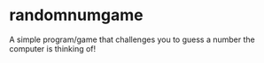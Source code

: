 # randomnumgame

A simple program/game that challenges you to guess a number the computer is thinking of!

